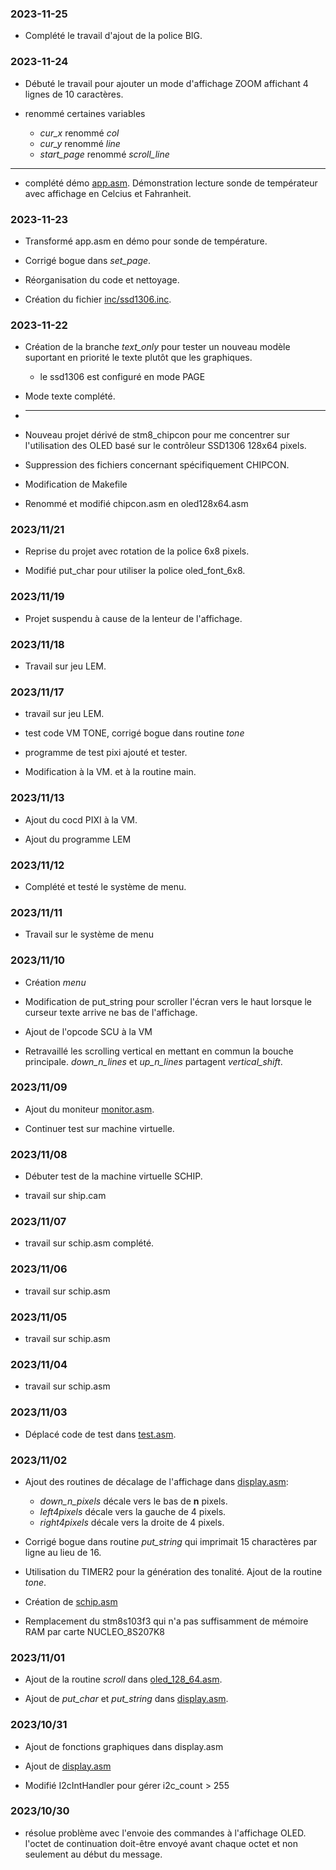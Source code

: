 ### 2023-11-25 

* Complété le travail d'ajout de la police BIG. 

### 2023-11-24

* Débuté le travail pour ajouter un mode d'affichage ZOOM affichant 4 lignes de 10 caractères.

* renommé certaines variables 
    * *cur_x*  renommé   *col* 
    * *cur_y*  renommé   *line* 
    * *start_page* renommé *scroll_line* 

-----

* complété démo [app.asm](asm.asm). Démonstration lecture sonde de températeur avec affichage en Celcius et Fahranheit.

### 2023-11-23

* Transformé app.asm en démo pour sonde de température.

* Corrigé bogue dans *set_page*.

* Réorganisation du code et nettoyage.

* Création du fichier [inc/ssd1306.inc](inc/ssd1306.inc).

### 2023-11-22

* Création de la branche *text_only* pour tester un nouveau modèle suportant en priorité le texte plutôt que les graphiques.
    * le ssd1306 est configuré en mode PAGE 

* Mode texte complété.


* -------------------

* Nouveau projet dérivé de stm8_chipcon pour me concentrer sur l'utilisation des OLED basé sur le contrôleur SSD1306 128x64 pixels.

* Suppression des fichiers concernant spécifiquement CHIPCON.

* Modification de Makefile 

* Renommé et modifié chipcon.asm en oled128x64.asm

### 2023/11/21

* Reprise du projet avec rotation de la police 6x8 pixels.

* Modifié put_char pour utiliser la police oled_font_6x8. 

### 2023/11/19

* Projet suspendu à cause de la lenteur de l'affichage.

### 2023/11/18

* Travail sur jeu LEM. 

### 2023/11/17

* travail sur jeu LEM.

* test code VM TONE, corrigé bogue dans routine *tone* 


* programme de test pixi ajouté et tester.

* Modification à la VM. et à la routine main.

### 2023/11/13

* Ajout du cocd PIXI à la VM. 

* Ajout du programme LEM 

### 2023/11/12

* Complété et testé le système de menu.

### 2023/11/11

* Travail sur le système de menu

### 2023/11/10

* Création *menu*

* Modification de put_string pour scroller l'écran vers le haut lorsque le curseur texte arrive ne bas de l'affichage.

* Ajout de l'opcode SCU  à la VM 

* Retravaillé  les scrolling vertical en mettant en commun la bouche principale. *down_n_lines* et *up_n_lines* partagent *vertical_shift*.

### 2023/11/09

* Ajout du moniteur  [monitor.asm](monitor.asm).

* Continuer test sur machine virtuelle.


### 2023/11/08

* Débuter test de la machine virtuelle SCHIP.

* travail sur ship.cam 

### 2023/11/07

* travail sur schip.asm complété. 

### 2023/11/06

* travail sur schip.asm 

### 2023/11/05

* travail sur schip.asm 

### 2023/11/04

* travail sur schip.asm 

### 2023/11/03

* Déplacé code de test dans [test.asm](test.asm).

### 2023/11/02 

* Ajout des routines de décalage de l'affichage dans [display.asm](display.asm):
    * *down_n_pixels* décale vers le bas de **n** pixels.
    * *left4pixels* décale vers la gauche de 4 pixels.
    * *right4pixels* décale vers la droite de 4 pixels.

* Corrigé bogue dans routine *put_string* qui imprimait 15 charactères par ligne au lieu de 16.

* Utilisation du TIMER2 pour la génération des tonalité. Ajout de la routine *tone*.

* Création de [schip.asm](schip.asm)

* Remplacement du stm8s103f3 qui n'a pas suffisamment de mémoire RAM par carte NUCLEO_8S207K8 

### 2023/11/01

* Ajout de la routine *scroll* dans [oled_128_64.asm](oled_128_64.asm).

* Ajout de *put_char*  et *put_string* dans [display.asm](display.asm).

### 2023/10/31

* Ajout de fonctions graphiques dans display.asm 

* Ajout de [display.asm](display.asm)

* Modifié I2cIntHandler pour gérer i2c_count > 255

### 2023/10/30

* résolue problème avec l'envoie des commandes à l'affichage OLED. l'octet de continuation doit-être envoyé avant chaque octet et non seulement au début du message.
